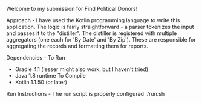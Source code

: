 Welcome to my submission for Find Political Donors!

Approach - I have used the Kotlin programming language to write this
application. The logic is fairly straightforward - a parser tokenizes
the input and passes it to the "distiller". The distiller is registered
with multiple aggregators (one each for 'By Date' and 'By Zip'). These
are responsible for aggregating the records and formatting them for
reports.

Dependencies -
  To Run
  - Gradle 4.1 (lesser might also work, but I haven't tried)
  - Java 1.8 runtime
  To Compile
  - Kotlin 1.1.50 (or later)

Run Instructions -
  The run script is properly configured
  ./run.sh

